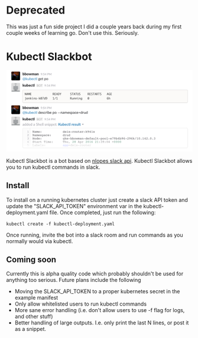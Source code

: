 # Deprecated

This was just a fun side project I did a couple years back during my first couple weeks of learning go. Don't use this. Seriously.

# Kubectl Slackbot

![kubectl slackbot being used in the slack client](img/slack.png)

Kubectl Slackbot is a bot based on [nlopes slack api](github.com/nlopes/slack). Kubectl Slackbot allows you to run kubectl commands in slack.

## Install

To install on a running kubernetes cluster just create a slack API token and update the "SLACK_API_TOKEN" environment var in the kubectl-deployment.yaml file. Once completed, just run the following:

```
kubectl create -f kubectl-deployment.yaml
```

Once running, invite the bot into a slack room and run commands as you normally would via kubectl.

## Coming soon

Currently this is alpha quality code which probably shouldn't be used for anything too serious. Future plans include the following

* Moving the SLACK_API_TOKEN to a proper kubernetes secret in the example manifest
* Only allow whitelisted users to run kubectl commands
* More sane error handling (i.e. don't allow users to use -f flag for logs, and other stuff)
* Better handling of large outputs. I.e. only print the last N lines, or post it as a snippet.

